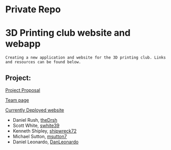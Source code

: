 # Private Repo
# 3D Printing club website and webapp
    Creating a new application and website for the 3D printing club. Links and resources can be found below.
## Project:
[Project Proposal](https://docs.google.com/presentation/d/10ZYKtYSHWn1_eK1kr6l8WTnBeN3-L0caCGtaAOWoAzg/edit?usp=sharing)

[Team page](https://github.com/Chico3DP)

[Currently Deployed website](http://chicostate3dp.club/)

* Daniel Rush, [theDrsh](https://github.com/theDrsh)
* Scott White, [swhite39](https://github.com/swhite39)
* Kenneth Shipley, [shipwreck72](https://github.com/shipwreck72)
* Michael Sutton, [msutton7](https://github.com/msutton7)
* Daniel Leonardo, [DanLeonardo](https://github.com/DanLeonardo)
